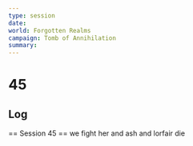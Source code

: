 ```yaml
---
type: session
date:
world: Forgotten Realms
campaign: Tomb of Annihilation
summary:
---
```


# 45

## Log
== Session 45 ==
we fight her and ash and lorfair die
